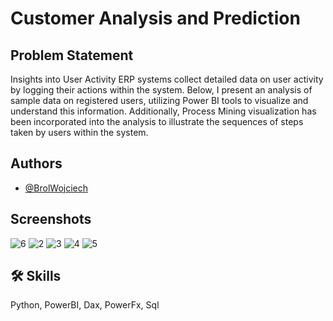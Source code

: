 
# Customer Analysis and Prediction 
## Problem Statement
Insights into User Activity ERP systems collect detailed data on user 
activity by logging their actions within the system. Below, I present an analysis of sample data on registered users, 
utilizing Power BI tools to visualize and understand this information. Additionally, Process Mining visualization has 
been incorporated into the analysis to illustrate the sequences 
of steps taken by users within the system.


## Authors

- [@BrolWojciech](https://github.com/BrolWojciech)


## Screenshots

![6](https://github.com/BrolWojciech/Customer_PBI_dashboard/assets/99769410/f8e116b6-fc71-4af3-b01b-b5a189daf2a2)
![2](https://github.com/BrolWojciech/Customer_PBI_dashboard/assets/99769410/b0b83520-1283-4af8-9fd7-e0e42f322cd2)
![3](https://github.com/BrolWojciech/Customer_PBI_dashboard/assets/99769410/57b88526-024d-4c4a-bc13-2c97a99130e2)
![4](https://github.com/BrolWojciech/Customer_PBI_dashboard/assets/99769410/af64f58d-9cfd-42d9-8969-7c6d55f96744)
![5](https://github.com/BrolWojciech/Customer_PBI_dashboard/assets/99769410/436399c3-6131-405f-b4ae-fe7591bf9739)


## 🛠 Skills
Python, PowerBI, Dax, PowerFx, Sql

